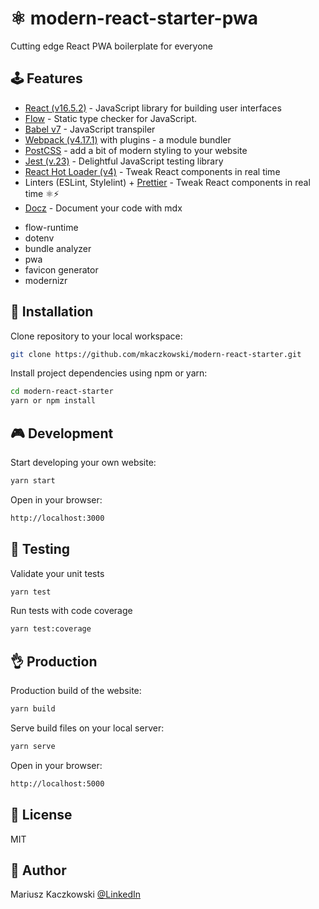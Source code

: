 # ⚛ modern-react-starter-pwa

Cutting edge React PWA boilerplate for everyone

## 🕹 Features
* [React (v16.5.2)](https://reactjs.org) - JavaScript library for building user interfaces
* [Flow](https://flow.org/) - Static type checker for JavaScript.
* [Babel v7](https://babeljs.io) - JavaScript transpiler
* [Webpack (v4.17.1)](https://webpack.js.org) with plugins - a module bundler
* [PostCSS](https://github.com/postcss/postcss) - add a bit of modern styling to your website
* [Jest (v.23)](https://jestjs.io) - Delightful JavaScript testing library
* [React Hot Loader (v4)](https://github.com/gaearon/react-hot-loader) - Tweak React components in real time
* Linters (ESLint, Stylelint) + [Prettier](https://prettier.io) - Tweak React components in real time ⚛️⚡️
* [Docz](https://www.docz.site/) - Document your code with mdx

- flow-runtime
- dotenv
- bundle analyzer
- pwa
- favicon generator
- modernizr

## 🔧 Installation

Clone repository to your local workspace:
```bash
git clone https://github.com/mkaczkowski/modern-react-starter.git
```

Install project dependencies using npm or yarn:

```bash
cd modern-react-starter
yarn or npm install
```

## 🎮 Development

Start developing your own website:

```bash
yarn start
```

Open in your browser:

```bash
http://localhost:3000
```

## 🙏 Testing

Validate your unit tests

```bash
yarn test
```

Run tests with code coverage

```bash
yarn test:coverage
```

## 👌 Production

Production build of the website:

```bash
yarn build
```

Serve build files on your local server:

```bash
yarn serve
```

Open in your browser:

```bash
http://localhost:5000
```

## 📜 License

MIT

## 👨 Author

Mariusz Kaczkowski
<a href="https://www.linkedin.com/in/mkaczkowski" target="_blank">@LinkedIn</a>

